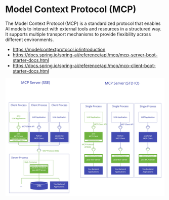 # Model Context Protocol (MCP)
The Model Context Protocol (MCP) is a standardized protocol that enables AI models to interact with external tools
and resources in a structured way. It supports multiple transport mechanisms to provide flexibility across different environments.

- https://modelcontextprotocol.io/introduction
- https://docs.spring.io/spring-ai/reference/api/mcp/mcp-server-boot-starter-docs.html
- https://docs.spring.io/spring-ai/reference/api/mcp/mcp-client-boot-starter-docs.html

![mcp.png](../docs/mcp.png)
